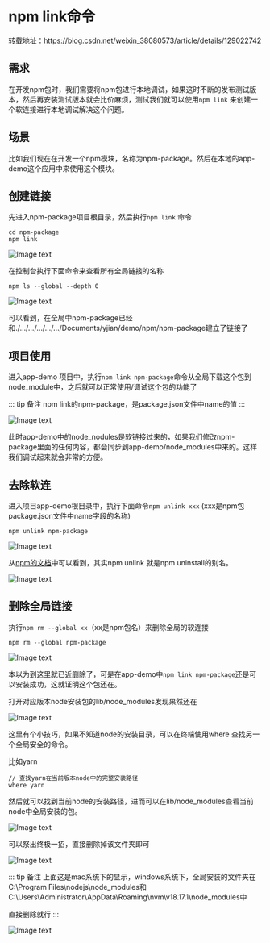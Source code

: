 # npm link命令

转载地址：https://blog.csdn.net/weixin_38080573/article/details/129022742

## 需求

在开发npm包时，我们需要将npm包进行本地调试，如果这时不断的发布测试版本，然后再安装测试版本就会比价麻烦，测试我们就可以使用`npm link` 来创建一个软连接进行本地调试解决这个问题。

## 场景

比如我们现在在开发一个npm模块，名称为npm-package。然后在本地的app-demo这个应用中来使用这个模块。

## 创建链接

先进入npm-package项目根目录，然后执行`npm link` 命令

```
cd npm-package
npm link

```

![Image text](../public/scaffold/02/01.png)

在控制台执行下面命令来查看所有全局链接的名称

```
npm ls --global --depth 0 

```  

![Image text](../public/scaffold/02/02.png)

可以看到，在全局中npm-package已经和./…/…/…/…/…/Documents/yjian/demo/npm/npm-package建立了链接了

## 项目使用

进入app-demo 项目中，执行`npm link npm-package`命令从全局下载这个包到node_module中，之后就可以正常使用/调试这个包的功能了

::: tip 备注
npm link的npm-package，是package.json文件中name的值
:::

![Image text](../public/scaffold/02/03.png)

此时app-demo中的node_nodules是软链接过来的，如果我们修改npm-package里面的任何内容，都会同步到app-demo/node_modules中来的。这样我们调试起来就会非常的方便。

## 去除软连

进入项目app-demo根目录中，执行下面命令`npm unlink xxx` (xxx是npm包package.json文件中name字段的名称)

```
npm unlink npm-package

```

![Image text](../public/scaffold/02/04.png)

从[npm的文档](https://docs.npmjs.com/cli/v10/commands/npm-uninstall)中可以看到，其实npm unlink 就是npm uninstall的别名。

![Image text](../public/scaffold/02/05.png)

## 删除全局链接

执行`npm rm --global xx`（xx是npm包名）来删除全局的软连接

```
npm rm --global npm-package

```

![Image text](../public/scaffold/02/06.png)

本以为到这里就已近删除了，可是在app-demo中`npm link npm-package`还是可以安装成功，这就证明这个包还在。

打开对应版本node安装包的lib/node_modules发现果然还在

![Image text](../public/scaffold/02/07.png)

这里有个小技巧，如果不知道node的安装目录，可以在终端使用where 查找另一个全局安全的命令。

比如yarn

```
// 查找yarn在当前版本node中的完整安装路径
where yarn 

```

然后就可以找到当前node的安装路径，进而可以在lib/node_modules查看当前node中全局安装的包。

![Image text](../public/scaffold/02/08.png)

可以祭出终极一招，直接删除掉该文件夹即可

![Image text](../public/scaffold/02/09.png)

::: tip 备注
上面这是mac系统下的显示，windows系统下，全局安装的文件夹在C:\Program Files\nodejs\node_modules和C:\Users\Administrator\AppData\Roaming\nvm\v18.17.1\node_modules中

直接删除就行
:::

![Image text](../public/scaffold/02/10.png)

